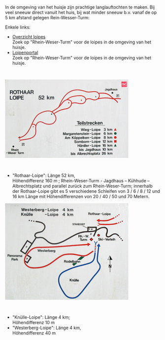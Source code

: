 

<style>
.max-50 {
  max-width: 50%;
}
</style>


In de omgeving van het huisje zijn prachtige langlauftochten te maken. Bij veel sneeuw direct vanuit het huis, bij wat minder sneeuw b.v. vanaf de op 5 km afstand gelegen Rein-Wesser-Turm:

Enkele links:

* [Overzicht loipes](https://www.wintersport-arena.de/nordisch/loipengebiete-und-schneehoehen)  
Zoek op "Rhein-Weser-Turm" voor de loipes in de omgeving van het huisje.
* [Loipenportal](https://www.loipenportal.de/sauerland?sid=10577)  
  Zoek op "Rhein-Weser-Turm" voor de loipes in de omgeving van het huisje.


&nbsp; 

<span class="float-right max-50">![rothaarLoipe](../../fotos/img_0078.jpg)</span>


&nbsp;

* "Rothaar-Loipe": Länge 52 km,  
Höhendifferenz 160 m ; Rhein-Weser-Turm  -  Jagdhaus – Kühhude – Albrechtsplatz und parallel zurück zum Rhein-Weser-Turm; innerhalb der Rothaar-Loipe gibt es 5 verschiedene Schleifen von 3 / 6 / 8 / 12 und 16 km Länge mit Höhendifferenzen von 20 / 40 / 50 und 70 Metern.

<p style="clear:both;" />

<span class="float-right max-50">![knulleLoipe](../../fotos/img_0079.jpg)</span>

&nbsp;<br/>

* "Knülle-Loipe": Länge 4 km;  
Höhendifferenz 10 m
* "Westerberg-Loipe": Länge 4 km,  
Höhendifferenz 40 m

<p style="clear:both;" />

